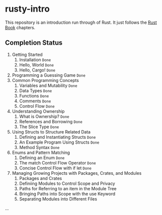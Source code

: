 # rusty-intro

This repository is an introduction run through of Rust. It just follows the [Rust Book](https://doc.rust-lang.org/book/title-page.html) chapters.

## Completion Status

1. Getting Started
    1. Installation `Done`
    2. Hello, World `Done`
    3. Hello, Cargo! `Done`
2. Programming a Guessing Game `Done`
3. Common Programming Concepts
    1. Variables and Mutability `Done`
    2. Data Types `Done`
    3. Functions `Done`
    4. Comments `Done`
    5. Control Flow `Done`
4. Understanding Ownership
    1. What is Ownership? `Done`
    2. References and Borrowing `Done`
    3. The Slice Type `Done`
5. Using Structs to Structure Related Data
    1. Defining and Instantiating Structs `Done`
    2. An Example Program Using Structs `Done`
    3. Method Syntax `Done`
6. Enums and Pattern Matching
    1. Defining an Enum `Done`
    2. The match Control Flow Operator `Done`
    3. Concise Control Flow with if let `Done`
7. Managing Growing Projects with Packages, Crates, and Modules
    1. Packages and Crates
    2. Definiing Modules to Control Scope and Privacy
    3. Paths for Referring to an item in the Module Tree
    4. Bringing Paths into Scope with the use Keyword
    5. Separating Modules into Different Files

...